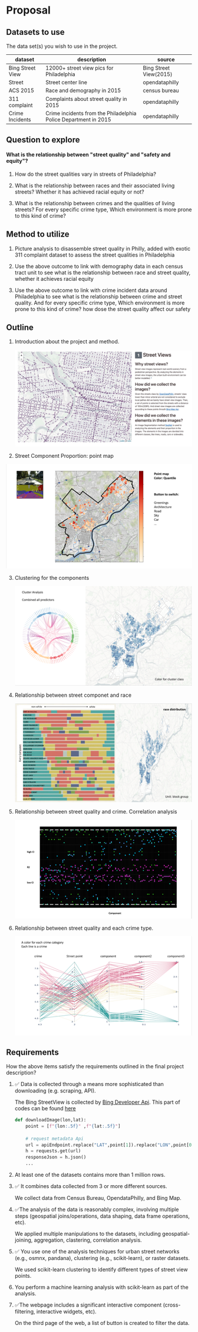 # Proposal


## Datasets to use

The data set(s) you wish to use in the project.

| dataset          | description                                                  | source                 |
| ---------------- | ------------------------------------------------------------ | ---------------------- |
| Bing Street View | 12000+ street view pics for Philadelphia                     | Bing Street View(2015) |
| Street           | Street center line                                           | opendataphilly         |
| ACS 2015         | Race and demography in 2015                                  | census bureau          |
| 311 complaint    | Complaints about street quality in 2015                      | opendataphilly         |
| Crime Incidents  | Crime incidents from the Philadelphia Police Department in 2015 | opendataphilly         |



## Question to explore

#### What is the relationship between "street quality" and "safety and equity"?

1. How do the street qualities vary in streets of Philadelphia?

2. What is the relationship between races and their associated living streets? Whether it has achieved racial equity or not?

3. What is the relationship between crimes and the qualities of living streets? For every specific crime type, Which environment is more prone to this kind of crime? 

   

## Method to utilize

1. Picture analysis to disassemble street quality in Philly, added with exotic 311 complaint dataset to assess the street qualities in Philadelphia

2. Use the above outcome to link with demography data in each census tract unit to see what is the relationship between race and street quality, whether it achieves racial equity

3. Use the above outcome to link with crime incident data around Philadelphia to see what is the relationship between crime and street quality. And for every specific crime type, Which environment is more prone to this kind of crime? how dose the street quality affect our safety



## Outline

1. Introduction about the project and method.

   ![](data/ppt/1.jpeg)

2.  Street Component Proportion: point map

   ![](data/ppt/2.png)

3. Clustering for the components

   ![](data/ppt/3.png)

4. Relationship between street componet and race

   ![](data/ppt/4.png)

5. Relationship between street quality and crime. Correlation analysis

   ![](data/ppt/5.png)

6. Relationship between street quality and each crime type.

   ![](data/ppt/6.png)

## Requirements

How the above items satisfy the requirements outlined in the final project description?

1. ✅ Data is collected through a means more sophisticated than downloading (e.g. scraping, API).

    The Bing StreetView is collected by [Bing Developer Api](https://www.microsoft.com/en-us/maps/choose-your-bing-maps-api). This part of codes can be found [here](./data/streetview/streetViewDownloader.ipynb)

    ```python
    def downloadImage(lon,lat):
        point = [f"{lon:.5f}" ,f"{lat:.5f}"]

        # request metadata Api
        url = apiEndpoint.replace("LAT",point[1]).replace("LON",point[0])
        h = requests.get(url)
        responseJson = h.json()
        ...    
    ```

1. At least one of the datasets contains more than 1 million rows.

1. ✅ It combines data collected from 3 or more different sources.

    We collect data from Census Bureau, OpendataPhilly, and Bing Map.

1. ✅The analysis of the data is reasonably complex, involving multiple steps (geospatial joins/operations, data shaping, data frame operations, etc).

    We applied multiple manipulations to the datasets, including geospatial-joining, aggregation, clastering, correlation analysis.

1. ✅ You use one of the analysis techniques for urban street networks (e.g., osmnx, pandana), clustering (e.g., scikit-learn), or raster datasets.

    We used scikit-learn clustering to identify different types of street view points.

1. You perform a machine learning analysis with scikit-learn as part of the analysis.

1. ✅The webpage includes a significant interactive component (cross-filtering, interactive widgets, etc).

    On the third page of the web, a list of button is created to filter the data.
